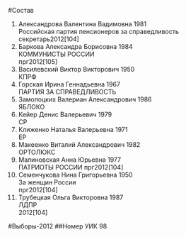#Состав
1. Александрова Валентина Вадимовна 1981   
    Российская партия пенсионеров за справедливость  
    секретарь2012[104]
2. Баркова Александра Борисовна 1984   
    КОММУНИСТЫ РОССИИ  
    прг2012[105]
3. Василевский Виктор Викторович 1950   
    КПРФ
4. Горская Ирина Геннадьевна 1967   
    ПАРТИЯ ЗА СПРАВЕДЛИВОСТЬ
5. Замолоцких Валериан Александрович 1986   
    ЯБЛОКО
6. Кейер Денис Валерьевич 1979   
    СР
7. Клиженко Наталья Валерьевна 1971   
    ЕР
8. Макеенко Виталий Александрович 1982   
    ОРТОЛЮКС
9. Малиновская Анна Юрьевна 1977   
    ПАТРИОТЫ РОССИИ 
    прг2012[104]    
10. Семенчукова Нина Григорьевна 1950   
    За женщин России  
    прг2012[104]
11. Трубецкая Ольга Викторовна 1987   
    ЛДПР  
    2012[104]

#Выборы-2012
##Номер УИК
98
